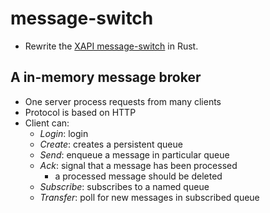 # message-switch

- Rewrite the [XAPI message-switch](https://github.com/xapi-project/message-switch) in Rust.

## A in-memory message broker

- One server process requests from many clients
- Protocol is based on HTTP
- Client can:
  - *Login*: login
  - *Create*: creates a persistent queue
  - *Send*: enqueue a message in particular queue
  - *Ack*: signal that a message has been processed
    - a processed message should be deleted
  - *Subscribe*: subscribes to a named queue
  - *Transfer*: poll for new messages in subscribed queue
